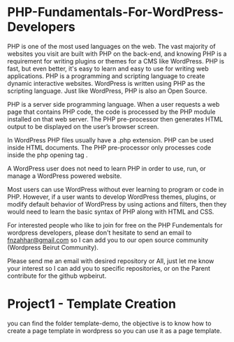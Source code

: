 # PHP-Fundamentals-For-WordPress-Developers
PHP is one of the most used languages on the web. The vast majority of websites you visit are built with PHP on the back-end, and knowing PHP is a requirement for writing plugins or themes for a CMS like WordPress. PHP is fast, but even better, it's easy to learn and easy to use for writing web applications.
PHP is a programming and scripting language to create dynamic interactive websites. WordPress is written using PHP as the scripting language. Just like WordPress, PHP is also an Open Source.

PHP is a server side programming language. When a user requests a web page that contains PHP code, the code is processed by the PHP module installed on that web server. The PHP pre-processor then generates HTML output to be displayed on the user’s browser screen.

In WordPress PHP files usually have a .php extension. PHP can be used inside HTML documents. The PHP pre-processor only processes code inside the php opening tag <?php and the closing tag ?>.

A WordPress user does not need to learn PHP in order to use, run, or manage a WordPress powered website.

Most users can use WordPress without ever learning to program or code in PHP. However, if a user wants to develop WordPress themes, plugins, or modify default behavior of WordPress by using actions and filters, then they would need to learn the basic syntax of PHP along with HTML and CSS.

For interested people who like to join for free on the PHP Fundementals for wordpress developers, please don't hesitate to send an email to fnzahhar@gmail.com so I can add you to our open source community (Wordpress Beirut Community).

Please send me an email with desired repository or All, just let me know your interest so I can add you to specific repositories, or on the Parent contribute for the github wpbeirut.

# Project1 - Template Creation
you can find the folder template-demo,
the objective is to know how to create a page template in wordpress so you can use it as a page template.
